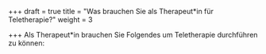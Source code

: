 +++
draft = true
title = "Was brauchen Sie als Therapeut*in für Teletherapie?"
weight = 3

+++
Als Therapeut\*in brauchen Sie Folgendes um Teletherapie durchführen zu können:
